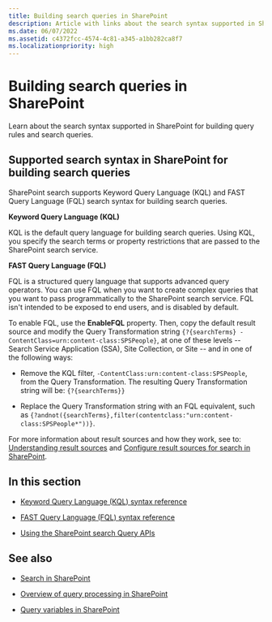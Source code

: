 ```yaml
---
title: Building search queries in SharePoint
description: Article with links about the search syntax supported in SharePoint for building query rules and search queries.
ms.date: 06/07/2022
ms.assetid: c4372fcc-4574-4c81-a345-a1bb282ca8f7
ms.localizationpriority: high
---
```



# Building search queries in SharePoint
Learn about the search syntax supported in SharePoint for building query rules and search queries.
## Supported search syntax in SharePoint for building search queries
<a name="SP15Buildquery_support"> </a>

SharePoint search supports Keyword Query Language (KQL) and FAST Query Language (FQL) search syntax for building search queries.
  
    
    
 **Keyword Query Language (KQL)**
  
    
    
KQL is the default query language for building search queries. Using KQL, you specify the search terms or property restrictions that are passed to the SharePoint search service.
  
    
    
 **FAST Query Language (FQL)**
  
    
    
FQL is a structured query language that supports advanced query operators. You can use FQL when you want to create complex queries that you want to pass programmatically to the SharePoint search service. FQL isn't intended to be exposed to end users, and is disabled by default. 
  
    
    
To enable FQL, use the **EnableFQL** property. Then, copy the default result source and modify the Query Transformation string `{?{searchTerms} -ContentClass=urn:content-class:SPSPeople}`, at one of these levels -- Search Service Application (SSA), Site Collection, or Site -- and in one of the following ways:
  
    
    

- Remove the KQL filter,  `-ContentClass:urn:content-class:SPSPeople`, from the Query Transformation. The resulting Query Transformation string will be:  `{?{searchTerms}}`
    
  
- Replace the Query Transformation string with an FQL equivalent, such as  `{?andnot({searchTerms},filter(contentclass:"urn:content-class:SPSPeople*"))}`.
    
  
For more information about result sources and how they work, see to:  [Understanding result sources](https://office.microsoft.com/support/sharepoint/sharepointsearch/understanding-result-sources-HA102848849.aspx) and [Configure result sources for search in SharePoint](https://technet.microsoft.com/library/jj683115%28v=office.15%29.aspx).
  
    
    

## In this section
<a name="SP15Buildquery_support"> </a>


-  [Keyword Query Language (KQL) syntax reference](keyword-query-language-kql-syntax-reference.md)
    
  
-  [FAST Query Language (FQL) syntax reference](fast-query-language-fql-syntax-reference.md)
    
  
-  [Using the SharePoint search Query APIs](using-the-sharepoint-search-query-apis.md)
    
  

## See also
<a name="SP15Buildquery_addlresources"> </a>


-  [Search in SharePoint](search-in-sharepoint.md)
    
  
-  [Overview of query processing in SharePoint](https://technet.microsoft.com/library/jj219620%28v=office.15%29.aspx)
    
  
-  [Query variables in SharePoint](https://technet.microsoft.com/library/jj683123.aspx)
    
  

